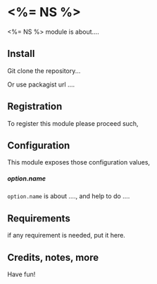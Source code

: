 # <%= NS %>

<%= NS %> module is about....

## Install

Git clone the repository...

Or use packagist url ....

## Registration

To register this module please proceed such,

## Configuration

This module exposes those configuration values,

##### option.name

`option.name` is about ...., and help to do ....

## Requirements

if any requirement is needed, put it here.

## Credits, notes, more

Have fun!
